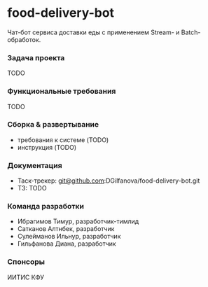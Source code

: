 # food-delivery-bot
Чат-бот сервиса доставки еды с применением Stream- и Batch-обработок.

### Задача проекта
TODO

### Функциональные требования
TODO

### Сборка & развертывание
- требования к системе (TODO)
- инструкция (TODO)

### Документация
- Таск-трекер: git@github.com:DGilfanova/food-delivery-bot.git
- ТЗ: TODO

### Команда разработки
- Ибрагимов Тимур, разработчик-тимлид
- Сатканов Алтнбек, разработчик
- Сулейманов Ильнур, разработчик
- Гильфанова Диана, разработчик

### Спонсоры
ИИТИС КФУ

